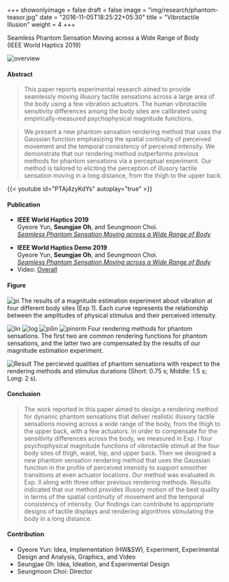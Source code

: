 +++
showonlyimage = false
draft = false
image = "img/research/phantom-teasor.jpg"
date = "2016-11-05T18:25:22+05:30"
title = "Vibrotactile Illusion"
weight = 4
+++

Seamless Phantom Sensation Moving across a Wide Range of Body<br>(IEEE World Haptics 2019)
<!--more-->

![overview][1]

#### Abstract
>This paper reports experimental research aimed to provide seamlessly moving illusory tactile sensations across a large area of the body using a few vibration actuators. The human vibrotactile sensitivity differences among the body sites are calibrated using empirically-measured psychophysical magnitude functions. 

>We present a new phantom sensation rendering method that uses the Gaussian function emphasizing the spatial continuity of perceived movement and the temporal consistency of perceived intensity. We demonstrate that our rendering method outperforms previous methods for phantom sensations via a perceptual experiment. Our method is tailored to eliciting the perception of illusory tactile sensation moving in a long distance, from the thigh to the upper back.

{{< youtube id="PTAj4zyKdYs" autoplay="true" >}}

#### Publication
* **IEEE World Haptics 2019**<br>Gyeore Yun, **Seungjae Oh**, and Seungmoon Choi.<br>*[Seamless Phantom Sensation Moving across a Wide Range of Body](https://doi.org/10.1109/WHC.2019.8816104)*
<!-- * Link: [Full Paper](https://doi.org/10.1109/WHC.2019.8816104) -->
* **IEEE World Haptics Demo 2019**<br>Gyeore Yun, **Seungjae Oh**, and Seungmoon Choi.<br>*[Seamless Phantom Sensation Moving across a Wide Range of Body](https://youtu.be/UFgp7A1IK7o?t=141)*
* Video: [Overall](https://youtu.be/PTAj4zyKdYs)

#### Figure

![pi][7]
The results of a magnitude estimation experiment about vibration at four different body sites (Exp 1). Each curve represents the relationship between the amplitudes of physical stimulus and their perceived intensity. 
<!-- The four psychophysical curves were fitted according to Steven's power law. -->

![lin][3]
![log][4]
![pilin][5]
![pinorm][6]
Four rendering methods for phantom sensations. The first two are common rendering functions for phantom sensations, and the latter two are compensated by the results of our magnitude estimation experiment.

![Result][2]
The percieved qualities of phantom sensations with respect to the rendering methods and stimulus durations (Short: 0.75 s; Middle: 1.5 s; Long: 2 s).

#### Conclusion
>The work reported in this paper aimed to design a rendering method for dynamic phantom sensations that deliver realistic illusory tactile sensations moving across a wide range of the body, from the thigh to the upper back, with a few actuators. In order to compensate for the sensitivity differences across the body, we measured in Exp. I four psychophysical magnitude functions of vibrotactile stimuli at the four body sites of thigh, waist, hip, and upper back. Then we designed a new phantom sensation rendering method that uses the Gaussian function in the profile of perceived
intensity to support smoother transitions at even actuator locations. Our method was evaluated in Exp. II along with three other previous rendering methods. Results indicated that our method provides illusory motion of the best quality in terms of the spatial continuity of movement and the temporal consistency of intensity. Our findings can contribute to appropriate designs of tactile displays and rendering algorithms stimulating the body in a long distance.

#### Contribution
* Gyeore Yun: Idea, Implementation (HW&SW), Experiment, Experimental Design and Analysis, Graphics, and Video 
* Seungjae Oh: Idea, Ideation, and Experimental Design
* Seungmoon Choi: Director

[1]: /img/research/phantom-config.png
[2]: /img/research/phantom-res.png
[7]: /img/research/phantom-pi.png
[3]: /img/research/phantom-profilelinear.png
[4]: /img/research/phantom-profilelog.png
[5]: /img/research/phantom-profilepilinear.png
[6]: /img/research/phantom-profilepinormal.png
